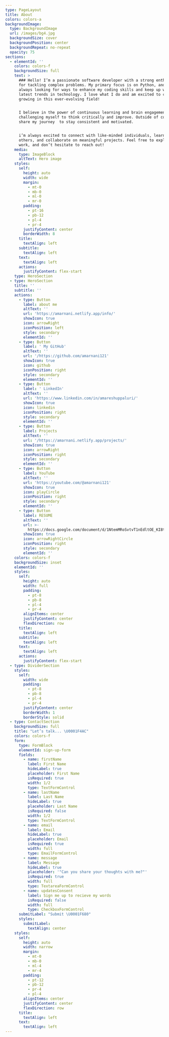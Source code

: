 ```yaml
---
type: PageLayout
title: About
colors: colors-a
backgroundImage:
  type: BackgroundImage
  url: /images/bg4.jpg
  backgroundSize: cover
  backgroundPosition: center
  backgroundRepeat: no-repeat
  opacity: 75
sections:
  - elementId: ''
    colors: colors-f
    backgroundSize: full
    text: >
      ### Hello! I’m a passionate software developer with a strong enthusiasm
      for tackling complex problems. My primary focus is on Python, and I’m
      always looking for ways to enhance my coding skills and keep up with the
      latest trends in technology. I love what I do and am excited to continue
      growing in this ever-evolving field!


      I believe in the power of continuous learning and brain engagement, always
      challenging myself to think critically and improve. Outside of coding, I
      share my journey  to stay consistent and motivated.


      i’m always excited to connect with like-minded individuals, learn from
      others, and collaborate on meaningful projects. Feel free to explore my
      work, and don’t hesitate to reach out!
    media:
      type: ImageBlock
      altText: Hero image
    styles:
      self:
        height: auto
        width: wide
        margin:
          - mt-0
          - mb-0
          - ml-0
          - mr-0
        padding:
          - pt-16
          - pb-12
          - pl-4
          - pr-4
        justifyContent: center
        borderWidth: 8
      title:
        textAlign: left
      subtitle:
        textAlign: left
      text:
        textAlign: left
      actions:
        justifyContent: flex-start
    type: HeroSection
  - type: HeroSection
    title: ''
    subtitle: ''
    actions:
      - type: Button
        label: about me
        altText: ''
        url: 'https://amarnani.netlify.app/info/'
        showIcon: true
        icon: arrowRight
        iconPosition: left
        style: secondary
        elementId: ''
      - type: Button
        label: ' My GitHub'
        altText: ''
        url: '/https://github.com/amarnani121'
        showIcon: true
        icon: github
        iconPosition: right
        style: secondary
        elementId: ''
      - type: Button
        label: ' LinkedIn'
        altText: ''
        url: 'https://www.linkedin.com/in/amareshuppaluri/'
        showIcon: true
        icon: linkedin
        iconPosition: right
        style: secondary
        elementId: ''
      - type: Button
        label: Projects
        altText: ''
        url: '/https://amarnani.netlify.app/projects/'
        showIcon: true
        icon: arrowRight
        iconPosition: right
        style: secondary
        elementId: ''
      - type: Button
        label: YouTube
        altText: ''
        url: 'https://youtube.com/@amarnani121'
        showIcon: true
        icon: playCircle
        iconPosition: right
        style: secondary
        elementId: ''
      - type: Button
        label: RESUME
        altText: ''
        url: >-
          https://docs.google.com/document/d/1NtemMRoSvtvT1nEdltOE_KI8tiQ2A_KCCCpP9BjuoLs/edit?usp=sharingusp=sharing
        showIcon: true
        icon: arrowRightCircle
        iconPosition: right
        style: secondary
        elementId: ''
    colors: colors-f
    backgroundSize: inset
    elementId: ''
    styles:
      self:
        height: auto
        width: full
        padding:
          - pt-8
          - pb-8
          - pl-4
          - pr-4
        alignItems: center
        justifyContent: center
        flexDirection: row
      title:
        textAlign: left
      subtitle:
        textAlign: left
      text:
        textAlign: left
      actions:
        justifyContent: flex-start
  - type: DividerSection
    styles:
      self:
        width: wide
        padding:
          - pt-8
          - pb-8
          - pl-4
          - pr-4
        justifyContent: center
        borderWidth: 1
        borderStyle: solid
  - type: ContactSection
    backgroundSize: full
    title: "Let’s talk... \U0001F4AC"
    colors: colors-f
    form:
      type: FormBlock
      elementId: sign-up-form
      fields:
        - name: firstName
          label: First Name
          hideLabel: true
          placeholder: First Name
          isRequired: true
          width: 1/2
          type: TextFormControl
        - name: lastName
          label: Last Name
          hideLabel: true
          placeholder: Last Name
          isRequired: false
          width: 1/2
          type: TextFormControl
        - name: email
          label: Email
          hideLabel: true
          placeholder: Email
          isRequired: true
          width: full
          type: EmailFormControl
        - name: message
          label: Message
          hideLabel: true
          placeholder: '"Can you share your thoughts with me?"'
          isRequired: true
          width: full
          type: TextareaFormControl
        - name: updatesConsent
          label: Sign me up to recieve my words
          isRequired: false
          width: full
          type: CheckboxFormControl
      submitLabel: "Submit \U0001F680"
      styles:
        submitLabel:
          textAlign: center
    styles:
      self:
        height: auto
        width: narrow
        margin:
          - mt-0
          - mb-0
          - ml-4
          - mr-4
        padding:
          - pt-12
          - pb-12
          - pr-4
          - pl-4
        alignItems: center
        justifyContent: center
        flexDirection: row
      title:
        textAlign: left
      text:
        textAlign: left
---
```

